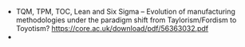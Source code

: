 - TQM, TPM, TOC, Lean and Six Sigma – Evolution of manufacturing methodologies under the paradigm
  shift from Taylorism/Fordism to Toyotism? https://core.ac.uk/download/pdf/56363032.pdf
-